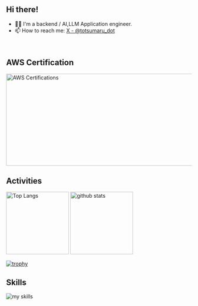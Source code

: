 <!-- 2. プロフィールや連絡先を変更 -->
## Hi there!

- 🧑‍💻 I'm a backend / AI,LLM Application engineer.
- 📫 How to reach me: [X - @totsumaru_dot](https://x.com/totsumaru_dot)
<br>

## AWS Certification

<img src="https://aws-badge-maker.vercel.app/api/aws?certs=AIF,DEA,MLS" width="800" height="250" alt="AWS Certifications">

## Activities
<div align="left"> 
  <img alt="Top Langs" height="170px" src="https://github-readme-stats.vercel.app/api?username=totsukash&theme=vue-dark&layout=compact" />
  <img alt="github stats" height="170px" src="https://github-readme-stats.vercel.app/api/top-langs/?username=totsukash&theme=vue-dark&layout=compact" />
</div>

[![trophy](https://github-profile-trophy.vercel.app/?username=ryo-ma)](https://github.com/ryo-ma/github-profile-trophy)

## Skills
<img alt="my skills" src="https://skillicons.dev/icons?theme=dark&perline=7&i=go,python,vim,js,ts,react,next,docker,aws,gcp,discord,docker,supabase" />
<br>
